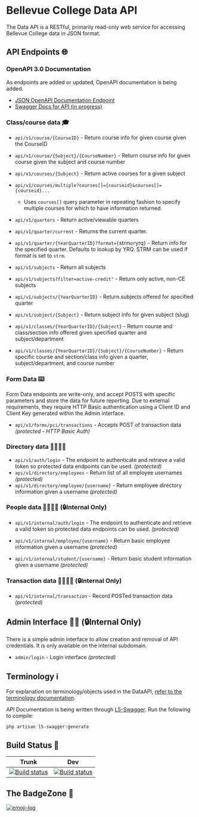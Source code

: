 # Bellevue College Data API

The Data API is a RESTful, primarily read-only web service for accessing Bellevue College data in JSON format.

## API Endpoints 🌐

### OpenAPI 3.0 Documentation
As endpoints are added or updated, OpenAPI documentation is being added.

- [JSON OpenAPI Documentation Endpoint](https://www2.bellevuecollege.edu/data/api/v1/docs/)
- [Swagger Docs for API (in progress)](https://www2.bellevuecollege.edu/data/documentation/)

### Class/course data 🎓

- `api/v1/course/{CourseID}` - Return course info for given course given the CourseID

- `api/v1/course/{Subject}/{CourseNumber}` - Return course info for given course given the subject and course number

- `api/v1/courses/{Subject}` - Return active courses for a given subject

- `api/v1/courses/multiple?courses[]={courseid}&courses[]={courseid}...`       
  - Uses `courses[]` query parameter in repeating fashion to specify multiple courses for which to have information returned.

- `api/v1/quarters` - Return active/viewable quarters

- `api/v1/quarter/current` - Returns the current quarter.
    
- `api/v1/quarter/{YearQuarterID}?format={`strm` or `yrq`}` - Return info for the specified quarter. Defaults to lookup by YRQ. STRM can be used if format is set to `strm`.

- `api/v1/subjects` - Return all subjects
- `api/v1/subjects?filter=active-credit"` - Return only active, non-CE subjects
- `api/v1/subjects/{YearQuarterID}` - Return subjects offered for specified quarter
- `api/v1/subject/{Subject}` - Return subject info for given subject (slug)

- `api/v1/classes/{YearQuarterID}/{Subject}` - Return course and class/section info offered given specified quarter and subject/department

- `api/v1/classes/{YearQuarterID}/{Subject}/{CourseNumber}` - Return specific course and section/class info given a quarter, subject/department, and course number

### Form Data ⌨️

Form Data endpoints are write-only, and accept POSTS with specific parameters and store the data for future reporting. Due to external requirements, they require HTTP Basic authentication using a Client ID and Client Key generated within the Admin interface.

- `api/v1/forms/pci/transactions` - Accepts POST of transaction data _(protected - HTTP Basic Auth)_

### Directory data 👩‍🎓👨‍🎓
- `api/v1/auth/login` - The endpoint to authenticate and retrieve a valid token so protected data endpoints can be used. _(protected)_
- `api/v1/directory/employees` - Return list of all employee usernames _(protected)_
- `api/v1/directory/employee/{username}` - Return employee directory information given a username _(protected)_


### People data 👩‍🎓👨‍🎓 (🔒Internal Only)

- `api/v1/internal/auth/login` - The endpoint to authenticate and retrieve a valid token so protected data endpoints can be used. _(protected)_

- `api/v1/internal/employee/{username}` - Return basic employee information given a username _(protected)_

- `api/v1/internal/student/{username}` - Return basic student information given a username _(protected)_

### Transaction data 👩‍🎓👨‍🎓 (🔒Internal Only)

- `api/v1/internal/transaction` - Record POSTed transaction data _(protected)_

## Admin Interface 👩‍💻 (🔒Internal Only)

There is a simple admin interface to allow creation and removal of API credentials. 
It is only available on the internal subdomain.

* `admin/login` - Login interface _(protected)_


## Terminology ℹ️

For explanation on terminology/objects used in the DataAPI, [refer to the terminology documentation](terminology.md).

API Documentation is being written through [L5-Swagger](https://github.com/DarkaOnLine/L5-Swagger). Run the following to compile:
```bash
php artisan l5-swagger:generate 
```

## Build Status 🚀

| Trunk | Dev |
|---|---|
| [![Build status](https://dev.azure.com/bcintegration/data-api/_apis/build/status/data-api-master)](https://dev.azure.com/bcintegration/data-api/_build/latest?definitionId=20) | [![Build status](https://dev.azure.com/bcintegration/data-api/_apis/build/status/data-api-dev)](https://dev.azure.com/bcintegration/data-api/_build/latest?definitionId=19) |

## The BadgeZone 💫

[![emoji-log](https://cdn.rawgit.com/ahmadawais/stuff/ca97874/emoji-log/flat-round.svg)](https://github.com/ahmadawais/Emoji-Log/)

